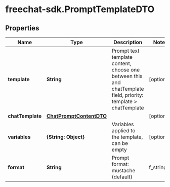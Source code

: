 # freechat-sdk.PromptTemplateDTO

## Properties

Name | Type | Description | Notes
------------ | ------------- | ------------- | -------------
**template** | **String** | Prompt text template content, choose one between this and chatTemplate field, priority: template &gt; chatTemplate | [optional] 
**chatTemplate** | [**ChatPromptContentDTO**](ChatPromptContentDTO.md) |  | [optional] 
**variables** | **{String: Object}** | Variables applied to the template, can be empty | [optional] 
**format** | **String** | Prompt format: mustache (default) | f_string | [optional] 


